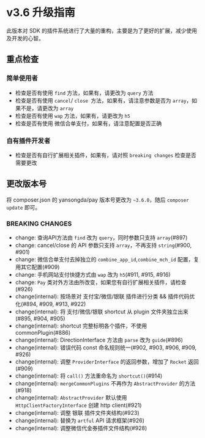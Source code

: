 # v3.6 升级指南

此版本对 SDK 的插件系统进行了大量的重构，主要是为了更好的扩展，减少使用及开发的心智。

## 重点检查

### 简单使用者

- 检查是否有使用 `find` 方法，如果有，请更改为 `query` 方法
- 检查是否有使用 `cancel`/ `close `方法，如果有，请注意参数是否为 `array`，如果不是，请更改为 `array`
- 检查是否有使用 `wap` 方法，如果有，请更改为 `h5`
- 检查是否有使用 微信合单支付，如果有，请注意配置是否正确

### 自有插件开发者

- 检查是否有自行扩展相关插件，如果有，请对照 `breaking changes` 检查是否需要更改

## 更改版本号

将 composer.json 的 yansongda/pay 版本号更改为 `~3.6.0`，随后 `composer update` 即可。

### BREAKING CHANGES

- change: 查询API方法由 `find` 改为 `query`，同时参数只支持 `array`(#897)
- change: cancel/close 的 API 参数只支持 `array`，不再支持 `string`(#900, #901)
- change: 微信合单支付去掉独立的 `combine_app_id`,`combine_mch_id` 配置，复用其它配置(#909)
- change: 手机网站支付快捷方式由 `wap` 改为 `h5`(#911, #915, #916)
- change: `Pay` 类对外方法由所改变，如果您有自行扩展相关插件，请检查(#926)
- change(internal): 按场景对 支付宝/微信/银联 插件进行分类 && 插件代码优化(#894, #909, #913, #922)
- change(internal): 将 支付/微信/银联 shortcut 从 plugin 文件夹独立出来(#895, #904, #905)
- change(internal): shortcut 完整标明各个插件，不使用 commonPlugin(#886)
- change(internal): DirectionInterface 方法由 `parse` 改为 `guide`(#896)
- change(internal): 错误代码 const 命名规则统一(#902, #903, #906, #909, #926)
- change(internal): 调整 `ProviderInterface` 的返回参数，增加了 `Rocket` 返回(#909)
- change(internal): 将 `call()` 方法重命名为 `shortcut()`(#914)
- change(internal): `mergeCommonPlugins` 不再作为 `AbstractProvider` 的方法(#918)
- change(internal): `AbstractProvider` 默认使用 `HttpClientFactoryInterface` 创建 http client(#921)
- change(internal): 调整 银联 插件文件夹结构(#923)
- change(internal): 替换为 `artful` API 请求框架(#926)
- change(internal): 调整微信代金券插件文件结构(#928)

